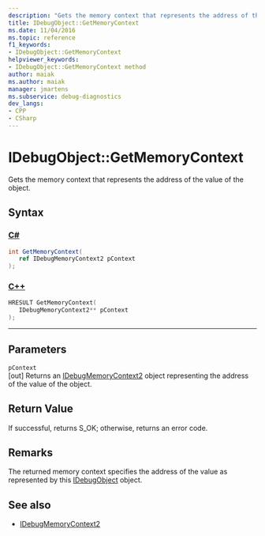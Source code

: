 ```yaml
---
description: "Gets the memory context that represents the address of the value of the object."
title: IDebugObject::GetMemoryContext
ms.date: 11/04/2016
ms.topic: reference
f1_keywords:
- IDebugObject::GetMemoryContext
helpviewer_keywords:
- IDebugObject::GetMemoryContext method
author: maiak
ms.author: maiak
manager: jmartens
ms.subservice: debug-diagnostics
dev_langs:
- CPP
- CSharp
---
```

# IDebugObject::GetMemoryContext

Gets the memory context that represents the address of the value of the object.

## Syntax

### [C#](#tab/csharp)
```csharp
int GetMemoryContext(
   ref IDebugMemoryContext2 pContext
);
```
### [C++](#tab/cpp)
```cpp
HRESULT GetMemoryContext( 
   IDebugMemoryContext2** pContext
);
```
---

## Parameters
`pContext`\
[out] Returns an [IDebugMemoryContext2](../../../extensibility/debugger/reference/idebugmemorycontext2.md) object representing the address of the value of the object.

## Return Value
 If successful, returns S_OK; otherwise, returns an error code.

## Remarks
 The returned memory context specifies the address of the value as represented by this [IDebugObject](../../../extensibility/debugger/reference/idebugobject.md) object.

## See also
- [IDebugMemoryContext2](../../../extensibility/debugger/reference/idebugmemorycontext2.md)
